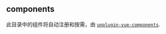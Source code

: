 ## components

此目录中的组件将自动注册和按需，由 [`unplugin-vue-components`](https://github.com/antfu/unplugin-vue-components).